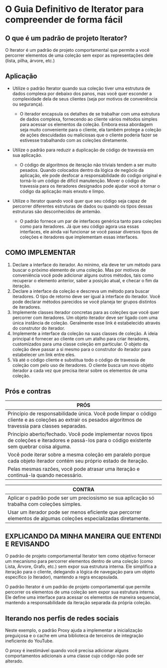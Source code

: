 # O Guia Definitivo de Iterator para compreender de forma fácil

## O que é um padrão de projeto Iterator?

O Iterator é um padrão de projeto comportamental que permite a você percorrer elementos de uma coleção sem expor as
representações dele (lista, pilha, árvore, etc.)

## Aplicação

* Utilize o padrão Iterator quando sua coleção tiver uma estrutura de dados complexa por debaixo dos panos, mas você
  quer esconder a complexidade dela de seus clientes (seja por motivos de conveniência ou segurança).
    * O iterador encapsula os detalhes de se trabalhar com uma estrutura de dados complexa, fornecendo ao cliente vários
      métodos simples para acessar os elementos da coleção. Embora essa abordagem seja muito conveniente para o cliente,
      ela também protege a coleção de ações descuidadas ou maliciosas que o cliente poderia fazer se estivesse
      trabalhando com as coleções diretamente.


* Utilize o padrão para reduzir a duplicação de código de travessia em sua aplicação.
    * O código de algoritmos de iteração não triviais tendem a ser muito pesados. Quando colocados dentro da lógica de
      negócio da aplicação, ele pode desfocar a responsabilidade do codigo original e torná-lo um código de difícil
      manutenção. Mover o código de travessia para os iteradores designados pode ajudar você a tornar o código da
      aplicação mais enxuto e limpo.

* Utilize o Iterator quando você quer que seu código seja capaz de percorrer diferentes estruturas de dados ou quando os
  tipos dessas estruturas são desconhecidos de antemão.
    * O padrão fornece um par de interfaces genérica tanto para coleções como para iteradores. Já que seu código agora
      usa essas interfaces, ele ainda vai funcionar se você passar diversos tipos de coleções e iteradores que
      implementam essas interfaces.

## COMO IMPLEMENTAR

1. Declare a interface do iterador. Ao mínimo, ela deve ter um método para buscar o próximo elemento de uma coleção. Mas
   por motivos de conveniência você pode adicionar alguns outros métodos, tais como recuperar o elemento anterior, saber
   a posição atual, e checar o fim da iteração.
2. Declare a interface da coleção e descreva um método para buscar iteradores. O tipo de retorno deve ser igual à
   interface do iterador. Você pode declarar métodos parecidos se você planeja ter grupos distintos de iteradores.
3. Implemente classes iterador concretas para as coleções que você quer percorrer com iteradores. Um objeto iterador
   deve ser ligado com uma única instância de coleção. Geralmente esse link é estabelecido através do construtor do
   iterador.
4. Implemente a interface da coleção na suas classes de coleção. A ideia principal é fornecer ao cliente com um atalho
   para criar iteradores, customizados para uma classe coleção em particular. O objeto da coleção deve passar a si mesmo
   para o construtor do iterador para estabelecer um link entre eles.
5. Vá até o código cliente e substitua todo o código de travessia de coleção com pelo uso de iteradores. O cliente busca
   um novo objeto iterador a cada vez que precisa iterar sobre os elementos de uma coleção.

## Prós e contras

| PRÓS                                                                                                                                                       | 
|------------------------------------------------------------------------------------------------------------------------------------------------------------|
| Princípio de responsabilidade única. Você pode limpar o código cliente e as coleções ao extrair os pesados algoritmos de travessia para classes separadas. |
| Princípio aberto/fechado. Você pode implementar novos tipos de coleções e iteradores e passá-los para o código existente sem quebrar coisa alguma.         |
| Você pode iterar sobre a mesma coleção em paralelo porque cada objeto iterador contém seu próprio estado de iteração.                                      |
| Pelas mesmas razões, você pode atrasar uma iteração e continuá-la quando necessário.                                                                       |

| CONTRA                                                                                                            | 
|-------------------------------------------------------------------------------------------------------------------|
| Aplicar o padrão pode ser um preciosismo se sua aplicação só trabalha com coleções simples.                       |
| Usar um iterador pode ser menos eficiente que percorrer elementos de algumas coleções especializadas diretamente. |

## EXPLICANDO DA MINHA MANEIRA QUE ENTENDI E REVISANDO

O padrão de projeto comportamental Iterator tem como objetivo fornecer um mecanismo para percorrer elementos dentro de
uma coleção (como Lista, Árvore, Grafo, etc.) sem expor sua estrutura interna. Ele simplifica a iteração para o cliente,
delegando a lógica de navegação para um objeto específico (o Iterador), mantendo a regra encapsulada.

O padrão Iterator é um padrão de projeto comportamental que permite percorrer os elementos de uma coleção sem expor sua
estrutura interna. Ele define uma interface para acessar os elementos de maneira sequencial, mantendo a responsabilidade
da iteração separada da própria coleção.

## Iterando nos perfis de redes sociais

Neste exemplo, o padrão Proxy ajuda a implementar a inicialização preguiçosa e o cache em uma biblioteca de terceiros de
integração ineficiente do YouTube.

O proxy é inestimável quando você precisa adicionar alguns comportamentos adicionais a uma classe cujo código não pode
ser alterado.

